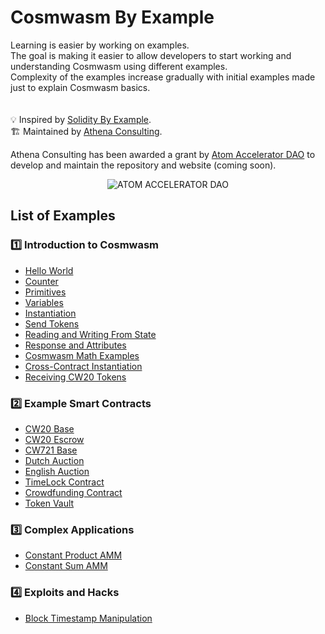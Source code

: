 # Cosmwasm By Example 
Learning is easier by working on examples. <br>
The goal is making it easier to allow developers to start working and understanding Cosmwasm using different examples. <br>
Complexity of the examples increase gradually with initial examples made just to explain Cosmwasm basics. <br>
<br>
<br>
:bulb: Inspired by [Solidity By Example](https://www.solidity-by-example.org). <br>
:building_construction: Maintained by [Athena Consulting](https://www.athenaconsulting.io). <br>

Athena Consulting has been awarded a grant by [Atom Accelerator DAO](https://www.atomaccelerator.com/) to develop and maintain the repository and website (coming soon). 
<p align="center">
  <img src="https://i.ibb.co/GcV0mm9/Fe-DE34jb-400x400-1.jpg" alt="ATOM ACCELERATOR DAO"/>
</p>

## List of Examples
### :one: Introduction to Cosmwasm
- [Hello World](https://github.com/athena-consulting/cosmwasm-by-example/tree/main/hello-world)
- [Counter](https://github.com/athena-consulting/cosmwasm-by-example/tree/main/counter)
- [Primitives](https://github.com/athena-consulting/cosmwasm-by-example/tree/main/primitives)
- [Variables](https://github.com/athena-consulting/cosmwasm-by-example/tree/main/variables)
-  [Instantiation](https://github.com/athena-consulting/cosmwasm-by-example/tree/main/instantiation)
-  [Send Tokens](https://github.com/athena-consulting/cosmwasm-by-example/tree/main/send-tokens)    
- [Reading and Writing From State](https://github.com/athena-consulting/cosmwasm-by-example/tree/main/read-write-state)
- [Response and Attributes](https://github.com/athena-consulting/cosmwasm-by-example/tree/main/responses-attributes)
- [Cosmwasm Math Examples](https://github.com/athena-consulting/cosmwasm-by-example/tree/main/cosmwasm-math)
- [Cross-Contract Instantiation](https://github.com/athena-consulting/cosmwasm-by-example/tree/main/cross-contract-instatiation)
- [Receiving CW20 Tokens](https://github.com/athena-consulting/cosmwasm-by-example/tree/main/receiving-cw20-tokens)

### :two: Example Smart Contracts
- [CW20 Base](https://github.com/athena-consulting/cosmwasm-by-example/tree/main/cw20-base)
- [CW20 Escrow](https://github.com/athena-consulting/cosmwasm-by-example/tree/main/cw20-escrow)
- [CW721 Base](https://github.com/athena-consulting/cosmwasm-by-example/tree/main/cw721-base)
- [Dutch Auction](https://github.com/athena-consulting/cosmwasm-by-example/tree/main/dutch-auction)
- [English Auction](https://github.com/athena-consulting/cosmwasm-by-example/tree/main/english-auction)
- [TimeLock Contract](https://github.com/athena-consulting/cosmwasm-by-example/tree/main/timelock)
- [Crowdfunding Contract](https://github.com/athena-consulting/cosmwasm-by-example/tree/main/crowdfunding)
- [Token Vault](https://github.com/athena-consulting/cosmwasm-by-example/tree/main/token-vault)

### :three: Complex Applications
- [Constant Product AMM](https://github.com/athena-consulting/cosmwasm-by-example/tree/main/constant-product-amm)
- [Constant Sum AMM](https://github.com/athena-consulting/cosmwasm-by-example/tree/main/constant-sum-amm)

### 4️⃣ Exploits and Hacks
- [Block Timestamp Manipulation](https://github.com/athena-consulting/cosmwasm-by-example/tree/main/block-timestamp-manipulation)
